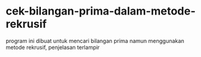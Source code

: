 # cek-bilangan-prima-dalam-metode-rekrusif
program ini dibuat untuk mencari bilangan prima namun menggunakan metode rekrusif, penjelasan terlampir
